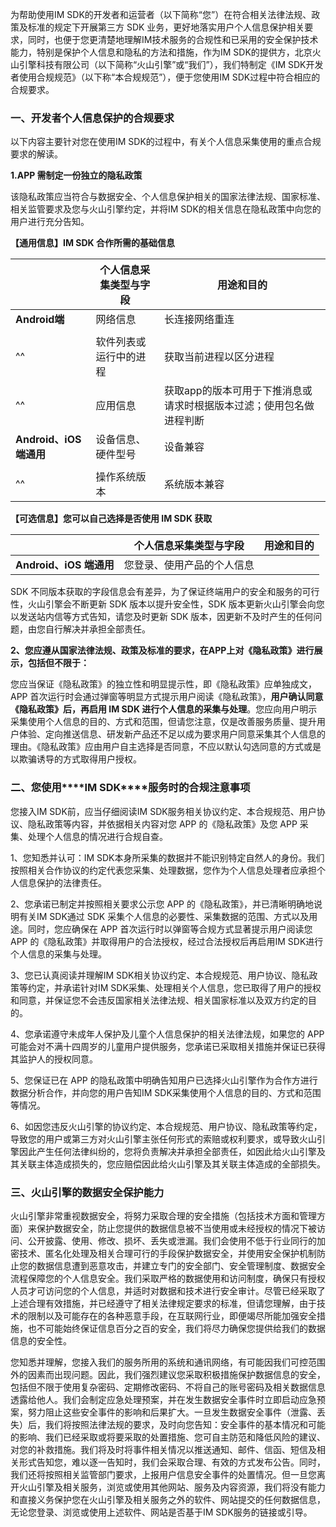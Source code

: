 为帮助使用IM SDK的开发者和运营者（以下简称“您”）在符合相关法律法规、政策及标准的规定下开展第三方 SDK 业务，更好地落实用户个人信息保护相关要求，同时，也便于您更清楚地理解IM技术服务的合规性和已采用的安全保护技术能力，特别是保护个人信息和隐私的方法和措施，作为IM SDK的提供方，北京火山引擎科技有限公司（以下简称“火山引擎”或“我们”），我们特制定《IM SDK开发者使用合规规范》（以下称“本合规规范”），便于您使用IM SDK过程中符合相应的合规要求。

### **一、开发者个人信息保护的合规要求**

以下内容主要针对您在使用IM SDK的过程中，有关个人信息采集使用的重点合规要求的解读。

**1.APP 需制定一份独立的隐私政策**

该隐私政策应当符合与数据安全、个人信息保护相关的国家法律法规、国家标准、相关监管要求及您与火山引擎约定，并将IM SDK的相关信息在隐私政策中向您的用户进行充分告知。

**【通用信息】IM SDK 合作所需的基础信息**

|  | **个人信息采集类型与字段** | **用途和目的** |
| --- | --- | --- |
| **Android端** | 网络信息 | 长连接网络重连 |\
||
| ^^ | 软件列表或运行中的进程 | 获取当前进程以区分进程 |
| ^^ | 应用信息 | 获取app的版本可用于下推消息或请求时根据版本过滤；使用包名做进程判断 |
| **Android、iOS 端通用** | 设备信息、硬件型号 | 设备兼容 |\
||
| ^^ | 操作系统版本 | 系统版本兼容 |


**【可选信息】您可以自己选择是否使用 IM SDK 获取**

|  | **个人信息采集类型与字段** | **用途和目的** |
| --- | --- | --- |
| **Android、iOS 端通用** | 您登录、使用产品的个人信息 |  |


SDK 不同版本获取的字段信息会有差异，为了保证终端用户的安全和服务的可行性，火山引擎会不断更新 SDK 版本以提升安全性，SDK 版本更新火山引擎会向您以发送站内信等方式告知，请您及时更新 SDK 版本，因更新不及时产生的任何问题，由您自行解决并承担全部责任。

**2、您应遵从国家法律法规、政策及标准的要求，在APP上对《隐私政策》进行展示，包括但不限于：** 

您应当保证《隐私政策》的独立性和明显提示性，即《隐私政策》应单独成文，APP 首次运行时会通过弹窗等明显方式提示用户阅读《隐私政策》，**用户确认同意《隐私政策》后，再启用 IM SDK 进行个人信息的采集与处理**。您应向用户明示采集使用个人信息的目的、方式和范围，但请您注意，仅是改善服务质量、提升用户体验、定向推送信息、研发新产品还不足以成为要求用户同意采集其个人信息的理由。《隐私政策》应由用户自主选择是否同意，不应以默认勾选同意的方式或是以欺骗诱导的方式取得用户授权。

### **二、您使用****IM** **SDK****服务时的合规注意事项**

您接入IM SDK前，应当仔细阅读IM SDK服务相关协议约定、本合规规范、用户协议、隐私政策等内容，并依据相关内容对您 APP 的《隐私政策》及您 APP 采集、处理个人信息的情况进行合规自查。

1、您知悉并认可：IM SDK本身所采集的数据并不能识别特定自然人的身份。我们按照相关合作协议的约定代表您采集、处理数据，您作为个人信息处理者应承担个人信息保护的法律责任。

2、您承诺已制定并按照相关要求公示您 APP 的《隐私政策》，并已清晰明确地说明有关IM SDK通过 SDK 采集个人信息的必要性、采集数据的范围、方式以及用途。同时，您应确保在 APP 首次运行时以弹窗等合规方式显著提示用户阅读您 APP 的《隐私政策》并取得用户的合法授权，经过合法授权后再启用IM SDK进行个人信息的采集与处理。

3、您已认真阅读并理解IM SDK相关协议约定、本合规规范、用户协议、隐私政策等约定，并承诺针对IM SDK采集、处理相关个人信息，您已取得了用户的授权和同意，并保证您不会违反国家相关法律法规、相关国家标准以及双方约定的目的。

4、您承诺遵守未成年人保护及儿童个人信息保护的相关法律法规，如果您的 APP 可能会对不满十四周岁的儿童用户提供服务，您承诺已采取相关措施并保证已获得其监护人的授权同意。

5、您保证已在 APP 的隐私政策中明确告知用户已选择火山引擎作为合作方进行数据分析合作，并向您的用户告知IM SDK采集使用个人信息的目的、方式和范围等情况。

6、如因您违反火山引擎的协议约定、本合规规范、用户协议、隐私政策等约定，导致您的用户或第三方对火山引擎主张任何形式的索赔或权利要求，或导致火山引擎因此产生任何法律纠纷的，您将负责解决并承担全部责任，如因此给火山引擎及其关联主体造成损失的，您应赔偿因此给火山引擎及其关联主体造成的全部损失。

### **三、火山引擎的数据安全保护能力**

火山引擎非常重视数据安全，将努力采取合理的安全措施（包括技术方面和管理方面）来保护数据安全，防止您提供的数据信息被不当使用或未经授权的情况下被访问、公开披露、使用、修改、损坏、丢失或泄漏。我们会使用不低于行业同行的加密技术、匿名化处理及相关合理可行的手段保护数据安全，并使用安全保护机制防止您的数据信息遭到恶意攻击，并建立专门的安全部门、安全管理制度、数据安全流程保障您的个人信息安全。我们采取严格的数据使用和访问制度，确保只有授权人员才可访问您的个人信息，并适时对数据和技术进行安全审计。尽管已经采取了上述合理有效措施，并已经遵守了相关法律规定要求的标准，但请您理解，由于技术的限制以及可能存在的各种恶意手段，在互联网行业，即便竭尽所能加强安全措施，也不可能始终保证信息百分之百的安全，我们将尽力确保您提供给我们的数据信息的安全性。

您知悉并理解，您接入我们的服务所用的系统和通讯网络，有可能因我们可控范围外的因素而出现问题。因此，我们强烈建议您采取积极措施保护数据信息的安全，包括但不限于使用复杂密码、定期修改密码、不将自己的账号密码及相关数据信息透露给他人。我们会制定应急处理预案，并在发生数据安全事件时立即启动应急预案，努力阻止这些安全事件的影响和后果扩大。一旦发生数据安全事件（泄露、丢失）后，我们将按照法律法规的要求，及时向您告知：安全事件的基本情况和可能的影响、我们已经采取或将要采取的处置措施、您可自主防范和降低风险的建议、对您的补救措施。我们将及时将事件相关情况以推送通知、邮件、信函、短信及相关形式告知您，难以逐一告知时，我们会采取合理、有效的方式发布公告。同时，我们还将按照相关监管部门要求，上报用户信息安全事件的处置情况。但一旦您离开火山引擎及相关服务，浏览或使用其他网站、服务及内容资源，我们将没有能力和直接义务保护您在火山引擎及相关服务之外的软件、网站提交的任何数据信息，无论您登录、浏览或使用上述软件、网站是否基于IM SDK服务的链接或引导。